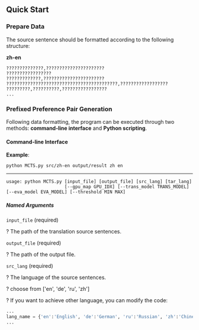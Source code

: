 ## Quick Start

### Prepare Data

The source sentence should be formatted according to the following structure:

**zh-en**

```
??????????????,??????????????????????
?????????????????
?????????????,???????????????????????
??????????????????????????????????????????,??????????????????
?????????,??????????,?????????????????
...
```

### Prefixed Preference Pair Generation

Following data formatting, the program can be executed through two methods: **command-line interface** and **Python scripting**.

#### Command-line Interface

**Example**:

```
python MCTS.py src/zh-en output/result zh en
```

<hr>

```
usage: python MCTS.py [input_file] [output_file] [src_lang] [tar_lang]
					  [--gpu_map GPU_IDX] [--trans_model TRANS_MODEL] [--eva_model EVA_MODEL] [--threshold MIN MAX]
```

##### Named Arguments

`input_file` (required)

?	The path of the translation source sentences.

`output_file` (required)

?	The path of the output file.

`src_lang` (required)

?	The language of the source sentences.

?	choose from ['en', 'de', 'ru', 'zh']

?	If you want to achieve other language, you can modify the code:

```python
...
lang_name = {'en':'English', 'de':'German', 'ru':'Russian', 'zh':'Chinese'}  # e.g. 'ja':'Japanese'
...
```

